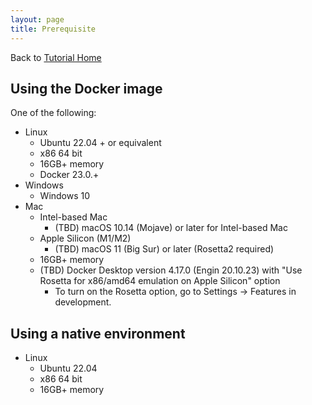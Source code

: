 ```yaml
---
layout: page
title: Prerequisite
---
```

Back to [Tutorial Home](index)

Using the Docker image
----------------------

One of the following:
- Linux
  - Ubuntu 22.04 + or equivalent
  - x86 64 bit
  - 16GB+ memory
  - Docker 23.0.+
- Windows
  - Windows 10
- Mac
  - Intel-based Mac
    - (TBD) macOS 10.14 (Mojave) or later for Intel-based Mac
  - Apple Silicon (M1/M2)
    - (TBD) macOS 11 (Big Sur) or later (Rosetta2 required)
  - 16GB+ memory
  - (TBD) Docker Desktop version 4.17.0 (Engin 20.10.23) with "Use Rosetta for x86/amd64 emulation on Apple Silicon" option
    - To turn on the Rosetta option, go to Settings -> Features in development.

Using a native environment
--------------------------
- Linux
  - Ubuntu 22.04
  - x86 64 bit
  - 16GB+ memory

